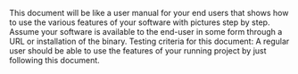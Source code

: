 This document will be like a user manual for your end users that shows how to use the various features of your software with pictures step by step.
Assume your software is available to the end-user in some form through a URL or installation of the binary.
Testing criteria for this document:
A regular user should be able to use the features of your running project by just following this document.


